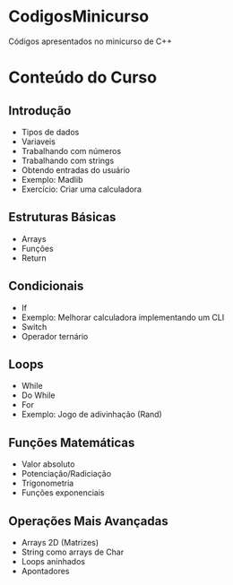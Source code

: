 # CodigosMinicurso
Códigos apresentados no minicurso de C++

# Conteúdo do Curso
## Introdução
* Tipos de dados
* Variaveis
* Trabalhando com números
* Trabalhando com strings
* Obtendo entradas do usuário
* Exemplo: Madlib
* Exercício: Criar uma calculadora
## Estruturas Básicas
* Arrays
* Funções
* Return
## Condicionais
* If
* Exemplo: Melhorar calculadora implementando um CLI
* Switch
* Operador ternário
## Loops
* While
* Do While
* For
* Exemplo: Jogo de adivinhação (Rand)
## Funções Matemáticas
* Valor absoluto
* Potenciação/Radiciação
* Trigonometria
* Funções exponenciais
## Operações Mais Avançadas
* Arrays 2D (Matrizes)
* String como arrays de Char
* Loops aninhados
* Apontadores
